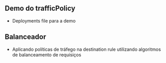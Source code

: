 ## Demo do trafficPolicy

- Deployments file para a demo

## Balanceador

- Aplicando políticas de tráfego na destination rule utilizando algoritmos de balanceamento de requisiços

